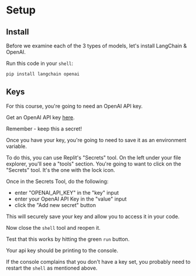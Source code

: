  # Setup

## Install

Before we examine each of the 3 types of models, let's install LangChain & OpenAI.

Run this code in your `shell`:

```
pip install langchain openai
```

## Keys

For this course, you're going to need an OpenAI API key.

Get an OpenAI API key [here](https://platform.openai.com/account/api-keys).

Remember - keep this a secret!

Once you have your key, you're going to need to save it as an environment variable.

To do this, you can use Replit's "Secrets" tool. On the left under your file explorer, you'll see a "tools" section. You're going to want to click on the "Secrets" tool. It's the one with the lock icon.

Once in the Secrets Tool, do the following:
- enter "OPENAI_API_KEY" in the "key" input
- enter your OpenAI API Key in the "value" input
- click the "Add new secret" button

This will securely save your key and allow you to access it in your code.

Now close the `shell` tool and reopen it.

Test that this works by hitting the green `run` button.

Your api key should be printing to the console.

If the console complains that you don't have a key set, you probably need to restart the `shell` as mentioned above.